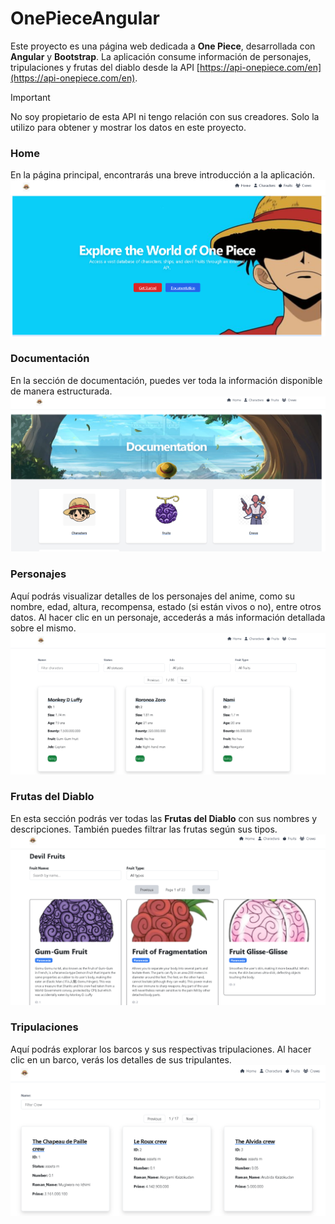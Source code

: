 
# OnePieceAngular

Este proyecto es una página web dedicada a **One Piece**, desarrollada con **Angular** y **Bootstrap**. La aplicación consume información de personajes, tripulaciones y frutas del diablo desde la API [https://api-onepiece.com/en](https://api-onepiece.com/en). 


> [!IMPORTANT]  
> No soy propietario de esta API ni tengo relación con sus creadores. Solo la utilizo para obtener y mostrar los datos en este proyecto.


### Home
En la página principal, encontrarás una breve introducción a la aplicación.
![Imagen del home](images/home.png)

### Documentación
En la sección de documentación, puedes ver toda la información disponible de manera estructurada.
![Imagen de la documentación](images/documentation.png)

### Personajes
Aquí podrás visualizar detalles de los personajes del anime, como su nombre, edad, altura, recompensa, estado (si están vivos o no), entre otros datos. Al hacer clic en un personaje, accederás a más información detallada sobre el mismo.
![Imagen de personajes](images/personajes.png)

### Frutas del Diablo
En esta sección podrás ver todas las **Frutas del Diablo** con sus nombres y descripciones. También puedes filtrar las frutas según sus tipos.
![Imagen de frutas](images/fruit.png)

### Tripulaciones
Aquí podrás explorar los barcos y sus respectivas tripulaciones. Al hacer clic en un barco, verás los detalles de sus tripulantes.
![Imagen de tripulaciones](images/tripulantes.png)
